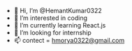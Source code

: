 - 👋 Hi, I’m @HemantKumar0322
- 👀 I’m interested in coding
- 🌱 I’m currently learning React.js
- 💞️ I’m looking for internship
- 📫 contect = hmorya0322@gmail.com

<!---
HemantKumar0322/HemantKumar0322 is a ✨ special ✨ repository because its `README.md` (this file) appears on your GitHub profile.
You can click the Preview link to take a look at your changes.
--->
